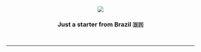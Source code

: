 <h1 align="center">
    <img src="https://readme-typing-svg.herokuapp.com/?font=Righteous&size=35&center=true&vCenter=true&width=500&height=70&duration=4000&lines=Hi+There!+👋;+I'm+Akemi!;" />
</h1>

<h3 align="center">Just a starter from Brazil 🇧🇷</h3>

<br/>


 <hr/>
